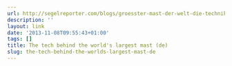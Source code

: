 ```yaml
---
url: http://segelreporter.com/blogs/groesster-mast-der-welt-die-technik-hinter-89-meter-rigg-der-superyacht-m5/
description: ''
layout: link
date: '2013-11-08T09:55:43+01:00'
tags: []
title: The tech behind the world's largest mast (de)
slug: the-tech-behind-the-worlds-largest-mast-de
---
```

